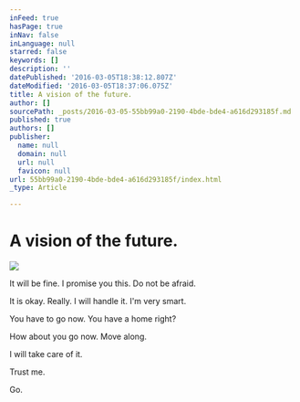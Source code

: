 ```yaml
---
inFeed: true
hasPage: true
inNav: false
inLanguage: null
starred: false
keywords: []
description: ''
datePublished: '2016-03-05T18:38:12.807Z'
dateModified: '2016-03-05T18:37:06.075Z'
title: A vision of the future.
author: []
sourcePath: _posts/2016-03-05-55bb99a0-2190-4bde-bde4-a616d293185f.md
published: true
authors: []
publisher:
  name: null
  domain: null
  url: null
  favicon: null
url: 55bb99a0-2190-4bde-bde4-a616d293185f/index.html
_type: Article

---
```

# A vision of the future.
![](https://the-grid-user-content.s3-us-west-2.amazonaws.com/ee7d2b25-3992-4810-89f2-349dc2c7689a.png)

It will be fine. I promise you this. Do not be afraid.

It is okay. Really.  I will handle it. I'm very smart.

You have to go now. You have a home right?

How about you go now. Move along.

I will take care of it.

Trust me.

Go.